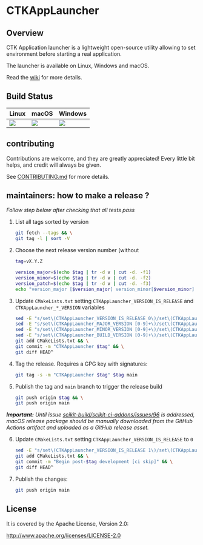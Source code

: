 CTKAppLauncher
==============

Overview
--------

CTK Application launcher is a lightweight open-source utility allowing to set environment before starting a real application.

The launcher is available on Linux, Windows and macOS.

Read the [wiki](http://www.commontk.org/index.php/Tools:_Application_launcher) for more details.

Build Status
------------

| Linux                          | macOS                         | Windows                       |
|--------------------------------|-------------------------------|-------------------------------|
| [![][circleci]][circleci-lnk]  | [![][gha]][gha-lnk]           | [![][appveyor]][appveyor-lnk] |


[appveyor]: https://ci.appveyor.com/api/projects/status/s6jen6mde8n72o8u/branch/main?svg=true
[appveyor-lnk]: https://ci.appveyor.com/project/commontk/AppLauncher

[circleci]: https://circleci.com/gh/commontk/AppLauncher.svg?style=svg
[circleci-lnk]: https://circleci.com/gh/commontk/AppLauncher

[gha]: https://github.com/commontk/AppLauncher/actions/workflows/CI.yml/badge.svg?branch=main
[gha-lnk]: https://github.com/commontk/AppLauncher/actions/workflows/CI.yml

contributing
------------

Contributions are welcome, and they are greatly appreciated! Every
little bit helps, and credit will always be given.

See [CONTRIBUTING.md][contributing] for more details.

[contributing]: https://github.com/commontk/AppLauncher/blob/main/CONTRIBUTING.md

maintainers: how to make a release ?
------------------------------------

*Follow step below after checking that all tests pass*


1. List all tags sorted by version

    ```bash
    git fetch --tags && \
    git tag -l | sort -V
    ```

2. Choose the next release version number (without

    ```bash
    tag=vX.Y.Z

    version_major=$(echo $tag | tr -d v | cut -d. -f1)
    version_minor=$(echo $tag | tr -d v | cut -d. -f2)
    version_patch=$(echo $tag | tr -d v | cut -d. -f3)
    echo "version_major [$version_major] version_minor[$version_minor] version_patch[$version_patch]"
    ```

3. Update `CMakeLists.txt` setting `CTKAppLauncher_VERSION_IS_RELEASE` and `CTKAppLauncher_*_VERSION` variables

    ```bash
    sed -E "s/set\(CTKAppLauncher_VERSION_IS_RELEASE 0\)/set\(CTKAppLauncher_VERSION_IS_RELEASE 1\)/g" -i CMakeLists.txt && \
    sed -E "s/set\(CTKAppLauncher_MAJOR_VERSION [0-9]+\)/set\(CTKAppLauncher_MAJOR_VERSION $version_major\)/g" -i CMakeLists.txt && \
    sed -E "s/set\(CTKAppLauncher_MINOR_VERSION [0-9]+\)/set\(CTKAppLauncher_MINOR_VERSION $version_minor\)/g" -i CMakeLists.txt && \
    sed -E "s/set\(CTKAppLauncher_BUILD_VERSION [0-9]+\)/set\(CTKAppLauncher_BUILD_VERSION $version_patch\)/g" -i CMakeLists.txt && \
    git add CMakeLists.txt && \
    git commit -m "CTKAppLauncher $tag" && \
    git diff HEAD^
    ```

4. Tag the release. Requires a GPG key with signatures:

    ```bash
    git tag -s -m "CTKAppLauncher $tag" $tag main
    ```

5. Publish the tag and `main` branch to trigger the release build

    ```bash
    git push origin $tag && \
    git push origin main
    ```

_**Important:** Until issue [scikit-build/scikit-ci-addons/issues/96](https://github.com/scikit-build/scikit-ci-addons/issues/96) is addressed, macOS release package should be manually downloaded from the GitHub Actions artifact and uploaded as a GitHub release asset._

6. Update `CMakeLists.txt` setting `CTKAppLauncher_VERSION_IS_RELEASE` to `0`

    ```bash
    sed -E "s/set\(CTKAppLauncher_VERSION_IS_RELEASE 1\)/set\(CTKAppLauncher_VERSION_IS_RELEASE 0\)/g" -i CMakeLists.txt && \
    git add CMakeLists.txt && \
    git commit -m "Begin post-$tag development [ci skip]" && \
    git diff HEAD^
    ```

7. Publish the changes:

    ```bash
    git push origin main
    ```

License
-------

It is covered by the Apache License, Version 2.0:

http://www.apache.org/licenses/LICENSE-2.0

